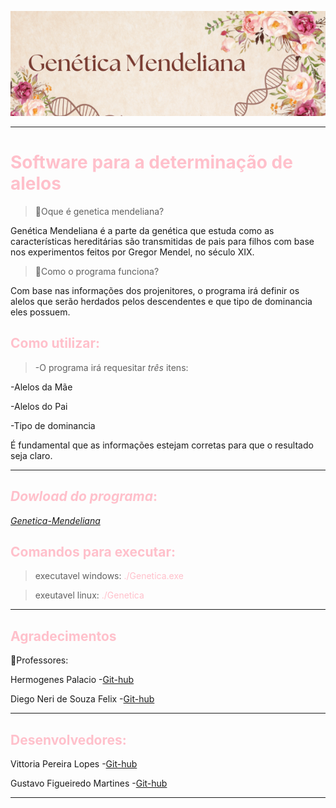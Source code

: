 ![alt text](<Genetica Mendeliana.png>)

-----------------------------------------------
# <span style="color: Pink;">Software para a determinação de alelos</span>

>🌺Oque é genetica mendeliana?

Genética Mendeliana é a parte da genética que estuda como as características hereditárias são transmitidas de pais para filhos com base nos experimentos feitos por Gregor Mendel, no século XIX.

>🌺Como o programa funciona?

Com base nas informações dos projenitores, o programa irá definir os alelos que serão herdados pelos descendentes e que tipo de dominancia eles possuem.

## <span style="color: Pink;">Como utilizar:</span>

>-O programa irá requesitar *três* itens:

-Alelos da Mãe

-Alelos do Pai

-Tipo de dominancia

É fundamental que as informações estejam corretas para que o resultado seja claro.

---
## <span style="color: Pink;">_Dowload do programa_:</span>

[_Genetica-Mendeliana_](dish/Genetica-01.zip)



## <span style="color: Pink;">Comandos para executar:</span>

>executavel windows: <span style="color: Pink;">./Genetica.exe</span>

>exeutavel linux: <span style="color: Pink;">./Genetica</span>

---

## <span style="color: Pink;">Agradecimentos</span>

🌺Professores:

Hermogenes Palacio
-[Git-hub](https://github.com/ermogenes)

Diego Neri de Souza Felix
-[Git-hub](https://github.com/diegoneri)

---

## <span style="color: Pink;">Desenvolvedores:</span>

Vittoria Pereira Lopes
-[Git-hub](https://github.com/Lottus-01)


Gustavo Figueiredo Martines
-[Git-hub](https://github.com/GustavoFmartines)

---

